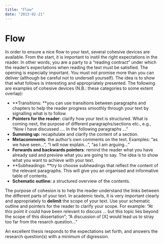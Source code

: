 ```yaml
---
title: "Flow"
date: "2013-02-21"
---
```


# Flow

In order to ensure a nice flow to your text, several cohesive devices are available. From the start, it is important to instil the right expectations in the reader. In other words, you are a party to a “reading contract” under which the reader’s expectations when reading the text must be satisfied. The opening is especially important. You must not promise more than you can deliver (although be careful not to undersell yourself). The idea is to show that what follows is interesting and appropriately presented. The following are examples of cohesive devices (N.B.: these categories to some extent overlap):

- **Transitions: **you can use transitions between paragraphs and chapters to help the reader progress smoothly through your text by signalling what is to follow.
- **Pointers for the reader**: clarify how your text is structured. What is coming next, the purpose of different paragraphs/sections etc., e.g., “Now I have discussed .... In the following paragraphs ...”
- **Summing up:** recapitulate and clarify the content of a section. 
- **Metacomments**: the author’s own comments on the text. Examples: “as we have seen...”, “I will now explain...”, “as I am arguing...”
- **Forwards and backwards pointers**: remind the reader what you have already said and preview what you are going to say. The idea is to show what you want to achieve with your text.
- **Subheadings: **try to choose subheadings that reflect the content of the relevant paragraphs. This will give you an organised and informative table of contents.
- **Schematic outline:** a structured overview of the contents.

The purpose of cohesion is to help the reader understand the links between the different parts of your text. In academic texts, it is very important clearly and appropriately to **delimit** the scope of your text. Use your schematic outline and pointers for the reader to clarify your scope. For example: “At this point it could have been relevant to discuss ... but this topic lies beyond the scope of this dissertation”; “A discussion of \[X\] would lead us to stray too far from the resarch question...”

An excellent thesis responds to the expectations set forth, and answers the research question(s) with a minimum of digression.
